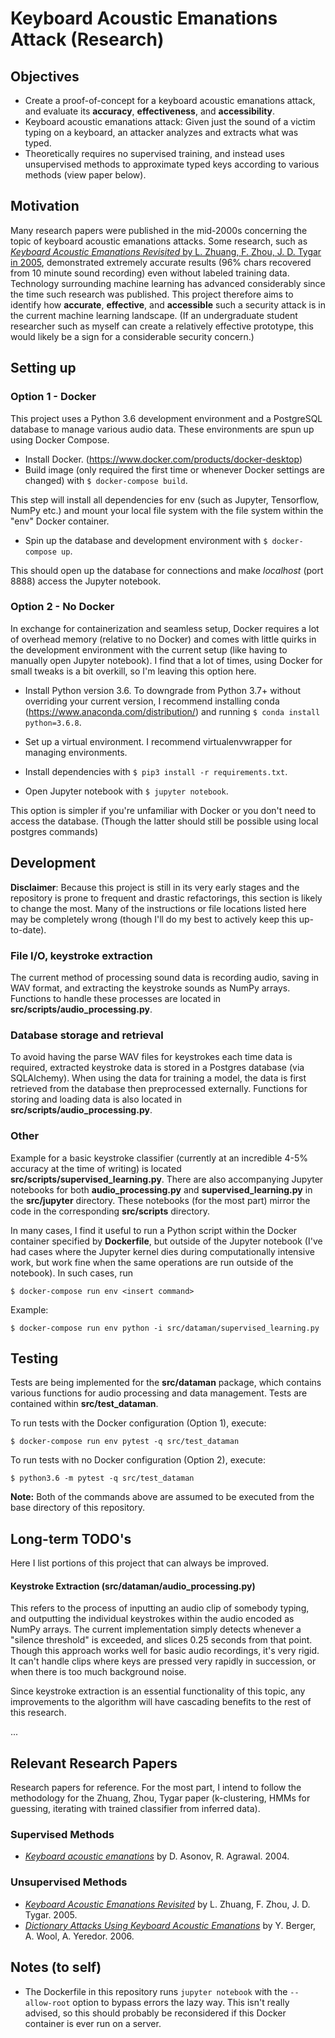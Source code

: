 # Keyboard Acoustic Emanations Attack (Research)

## Objectives
  * Create a proof-of-concept for a keyboard acoustic emanations attack, and evaluate
    its __accuracy__, __effectiveness__, and __accessibility__.
  * Keyboard acoustic emanations attack: Given just the sound of a victim typing on a keyboard,
    an attacker analyzes and extracts what was typed.
  * Theoretically requires no supervised training, and instead uses unsupervised methods to
    approximate typed keys according to various methods (view paper below).

## Motivation
Many research papers were published in the mid-2000s concerning the topic of keyboard acoustic
emanations attacks. Some research, such as [*Keyboard Acoustic Emanations Revisited* by L. Zhuang,
F. Zhou, J. D. Tygar in 2005](https://www.cs.cornell.edu/~shmat/courses/cs6431/zhuang.pdf), demonstrated
extremely accurate results (96% chars recovered from 10 minute sound recording) even without labeled 
training data. Technology surrounding machine learning has advanced considerably since the time such
research was published. This project therefore aims to identify how __accurate__, __effective__, and
__accessible__ such a security attack is in the current machine learning landscape. (If an undergraduate
student researcher such as myself can create a relatively effective prototype, this would likely be a
sign for a considerable security concern.)

## Setting up
### Option 1 - Docker
This project uses a Python 3.6 development environment and a PostgreSQL database
to manage various audio data. These environments are spun up using Docker Compose.  
* Install Docker. (https://www.docker.com/products/docker-desktop)  
* Build image (only required the first time or whenever Docker settings are changed) with `$ docker-compose build`.
        
This step will install all dependencies for env (such as Jupyter, Tensorflow, NumPy etc.)
and mount your local file system with the file system within the "env" Docker container.
        
* Spin up the database and development environment with `$ docker-compose up`.
        
This should open up the database for connections and make *localhost* (port 8888) access
the Jupyter notebook.

### Option 2 - No Docker
In exchange for containerization and seamless setup, Docker requires a lot of overhead memory (relative to no Docker) and 
comes with little quirks in the development environment with the current setup (like having to manually open Jupyter
notebook). I find that a lot of times, using Docker for small tweaks is a bit overkill, so I'm leaving this
option here.

* Install Python version 3.6. To downgrade from Python 3.7+ without overriding your current version,
  I recommend installing conda (https://www.anaconda.com/distribution/) and running `$ conda install python=3.6.8`.

* Set up a virtual environment. I recommend virtualenvwrapper for managing environments.   

* Install dependencies with `$ pip3 install -r requirements.txt`.  

* Open Jupyter notebook with `$ jupyter notebook`.


This option is simpler if you're unfamiliar with Docker or you don't need to access the database.
(Though the latter should still be possible using local postgres commands)


## Development
__Disclaimer__: Because this project is still in its very early stages and the repository is prone to frequent and
drastic refactorings, this section is likely to change the most. Many of the instructions or file locations
listed here may be completely wrong (though I'll do my best to actively keep this up-to-date).

### File I/O, keystroke extraction
The current method of processing sound data is recording audio, saving in WAV format, and extracting the keystroke
sounds as NumPy arrays. Functions to handle these processes are located in __src/scripts/audio_processing.py__.

### Database storage and retrieval
To avoid having the parse WAV files for keystrokes each time data is required, extracted keystroke data is stored
in a Postgres database (via SQLAlchemy). When using the data for training a model, the data is first retrieved from the 
database then preprocessed externally. Functions for storing and loading data is also located in
__src/scripts/audio_processing.py__.


### Other
Example for a basic keystroke classifier (currently at an incredible 4-5% accuracy at the time of writing) is located
__src/scripts/supervised_learning.py__. There are also accompanying Jupyter notebooks for both __audio_processing.py__
and __supervised_learning.py__ in the __src/jupyter__ directory. These notebooks (for the most part) mirror the code in
the corresponding __src/scripts__ directory.

In many cases, I find it useful to run a Python script within the Docker container specified by __Dockerfile__, but outside of
the Jupyter notebook (I've had cases where the Jupyter kernel dies during computationally intensive work, but work fine when
the same operations are run outside of the notebook). In such cases, run

    $ docker-compose run env <insert command>
    
Example:
    
    $ docker-compose run env python -i src/dataman/supervised_learning.py


## Testing
Tests are being implemented for the __src/dataman__ package, which contains various functions for audio
processing and data management. Tests are contained within __src/test_dataman__.

To run tests with the Docker configuration (Option 1), execute:

    $ docker-compose run env pytest -q src/test_dataman
    
To run tests with no Docker configuration (Option 2), execute:

    $ python3.6 -m pytest -q src/test_dataman

__Note:__ Both of the commands above are assumed to be executed from the base directory of this repository.


## Long-term TODO's
Here I list portions of this project that can always be improved.

#### Keystroke Extraction (src/dataman/audio_processing.py)
This refers to the process of inputting an audio clip of somebody typing, and outputting the individual keystrokes within the
audio encoded as NumPy arrays. The current implementation simply detects whenever a "silence threshold" is exceeded, and
slices 0.25 seconds from that point. Though this approach works well for basic audio recordings, it's very rigid. 
It can't handle clips where keys are pressed very rapidly in succession, or when there is too much background noise.

Since keystroke extraction is an essential functionality of this topic, any improvements to the algorithm will have
cascading benefits to the rest of this research. 

...


## Relevant Research Papers
Research papers for reference. For the most part, I intend to follow the methodology for the Zhuang, Zhou, Tygar paper 
(k-clustering, HMMs for guessing, iterating with trained classifier from inferred data).

### Supervised Methods
  * [*Keyboard acoustic emanations*](https://ieeexplore.ieee.org/document/1301311)
    by D. Asonov, R. Agrawal. 2004.

### Unsupervised Methods
  * [*Keyboard Acoustic Emanations Revisited*](https://www.cs.cornell.edu/~shmat/courses/cs6431/zhuang.pdf)
  by L. Zhuang, F. Zhou, J. D. Tygar. 2005.
  * [*Dictionary Attacks Using Keyboard Acoustic Emanations*](https://www.eng.tau.ac.il/~yash/p245-berger.pdf)
  by Y. Berger, A. Wool, A. Yeredor. 2006.

## Notes (to self)
  * The Dockerfile in this repository runs `jupyter notebook` with the `--allow-root` option
    to bypass errors the lazy way. This isn't really advised, so this should probably be
    reconsidered if this Docker container is ever run on a server.

